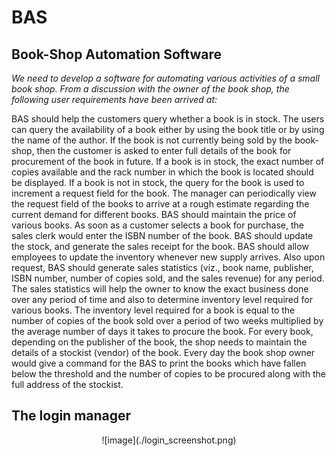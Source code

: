 # BAS
## Book-Shop Automation Software

*We need to develop a software for automating various activities of a small book shop. From a
discussion with the owner of the book shop, the following user requirements have been arrived
at:*

BAS should help the customers query whether a book is in stock. The users can query the
availability of a book either by using the book title or by using the name of the author. If the book
is not currently being sold by the book-shop, then the customer is asked to enter full details of
the book for procurement of the book in future. If a book is in stock, the exact number of copies
available and the rack number in which the book is located should be displayed. If a book is not
in stock, the query for the book is used to increment a request field for the book. The manager
can periodically view the request field of the books to arrive at a rough estimate regarding the
current demand for different books. BAS should maintain the price of various books. As soon as
a customer selects a book for purchase, the sales clerk would enter the ISBN number of the
book. BAS should update the stock, and generate the sales receipt for the book. BAS should
allow employees to update the inventory whenever new supply arrives. Also upon request, BAS
should generate sales statistics (viz., book name, publisher, ISBN number, number of copies
sold, and the sales revenue) for any period. The sales statistics will help the owner to know the
exact business done over any period of time and also to determine inventory level required for
various books. The inventory level required for a book is equal to the number of copies of the
book sold over a period of two weeks multiplied by the average number of days it takes to
procure the book. For every book, depending on the publisher of the book, the shop needs to
maintain the details of a stockist (vendor) of the book. Every day the book shop owner would
give a command for the BAS to print the books which have fallen below the threshold and the
number of copies to be procured along with the full address of the stockist.

## The login manager
<center>![image](./login_screenshot.png)</center>
